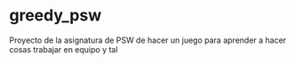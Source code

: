 # greedy_psw
Proyecto de la asignatura de PSW de hacer un juego para aprender a hacer cosas trabajar en equipo y tal
